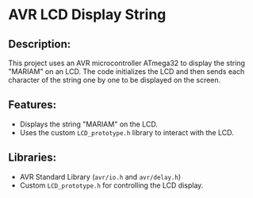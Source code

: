 # AVR LCD Display String

## Description:
This project uses an AVR microcontroller ATmega32 to display the string "MARIAM" on an LCD. The code initializes the LCD and then sends each character of the string one by one to be displayed on the screen.

## Features:
- Displays the string "MARIAM" on the LCD.
- Uses the custom `LCD_prototype.h` library to interact with the LCD.

## Libraries:
- AVR Standard Library (`avr/io.h` and `avr/delay.h`)
- Custom `LCD_prototype.h` for controlling the LCD display.
